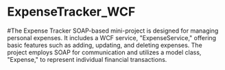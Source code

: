 # ExpenseTracker_WCF

#The Expense Tracker SOAP-based mini-project is designed for managing personal expenses. It includes a WCF service, "ExpenseService," offering basic features such as adding, updating, and deleting expenses. The project employs SOAP for communication and utilizes a model class, "Expense," to represent individual financial transactions.
